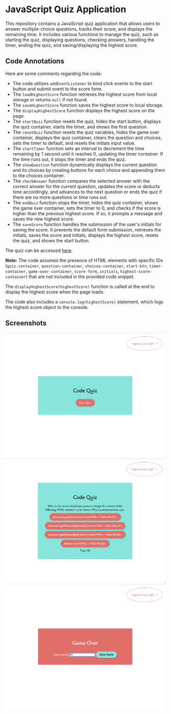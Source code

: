 # JavaScript Quiz Application

This repository contains a JavaScript quiz application that allows users to answer multiple-choice questions, tracks their score, and displays the remaining time. It includes various functions to manage the quiz, such as starting the quiz, displaying questions, checking answers, handling the timer, ending the quiz, and saving/displaying the highest score.

## Code Annotations

Here are some comments regarding the code:

- The code utilizes `addEventListener` to bind click events to the start button and submit event to the score form.
- The `loadHighestScore` function retrieves the highest score from local storage or returns `null` if not found.
- The `saveHighestScore` function saves the highest score to local storage.
- The `displayHighestScore` function displays the highest score on the page.
- The `startQuiz` function resets the quiz, hides the start button, displays the quiz container, starts the timer, and shows the first question.
- The `resetQuiz` function resets the quiz variables, hides the game over container, displays the quiz container, clears the question and choices, sets the timer to default, and resets the initials input value.
- The `startTimer` function sets an interval to decrement the time remaining by 1 second until it reaches 0, updating the timer container. If the time runs out, it stops the timer and ends the quiz.
- The `showQuestion` function dynamically displays the current question and its choices by creating buttons for each choice and appending them to the choices container.
- The `checkAnswer` function compares the selected answer with the correct answer for the current question, updates the score or deducts time accordingly, and advances to the next question or ends the quiz if there are no more questions or time runs out.
- The `endQuiz` function stops the timer, hides the quiz container, shows the game over container, sets the timer to 0, and checks if the score is higher than the previous highest score. If so, it prompts a message and saves the new highest score.
- The `saveScore` function handles the submission of the user's initials for saving the score. It prevents the default form submission, retrieves the initials, saves the score and initials, displays the highest score, resets the quiz, and shows the start button.

The quiz can be accessed [here](https://tijanihind.github.io/quiz/).
  
**Note:** The code assumes the presence of HTML elements with specific IDs (`quiz-container`, `question-container`, `choices-container`, `start-btn`, `timer-container`, `game-over-container`, `score-form`, `initials`, `highest-score-container`) that are not included in the provided code snippet.

The `displayHighestScore(highestScore)` function is called at the end to display the highest score when the page loads.

The code also includes a `console.log(highestScore)` statement, which logs the highest score object to the console.

## Screenshots

![Screenshot 1](/Image20230629232104.png)
![Screenshot 2](/Image20230629232117.png)
![Screenshot 2](/Image20230629232121.png)
